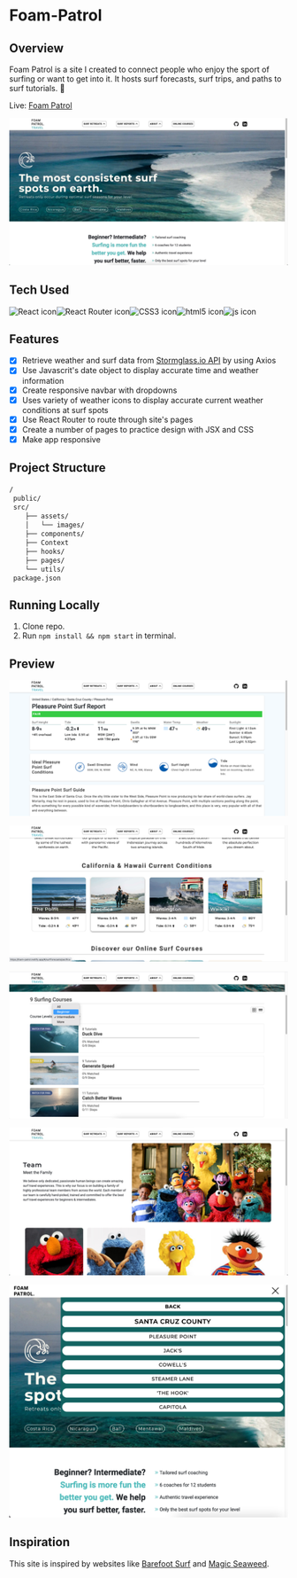 # Foam-Patrol 

## Overview

Foam Patrol is a site I created to connect people who enjoy the sport of surfing or want to get into it. It hosts surf forecasts, surf trips, and paths to surf tutorials. 🤙

Live: [Foam Patrol](https://foampatrol.netlify.app)

![main](/src/assets/images/main.jpg)

## Tech Used

<img src="https://img.shields.io/badge/react-%2320232a.svg?style=for-the-badge&logo=react&logoColor=%2361DAFB" alt="React icon" height="30" /><img src="https://img.shields.io/badge/React_Router-CA4245?style=for-the-badge&logo=react-router&logoColor=white" alt="React Router icon" height="30" /><img src="https://img.shields.io/badge/css3-%231572B6.svg?style=for-the-badge&logo=css3&logoColor=white" alt="CSS3 icon" height="30" /><img src="https://img.shields.io/badge/html5-%23E34F26.svg?style=for-the-badge&logo=html5&logoColor=white" alt="html5 icon" height="30"/><img src="https://img.shields.io/badge/javascript-%23323330.svg?style=for-the-badge&logo=javascript&logoColor=%23F7DF1E" alt="js icon" height="30"/>

## Features

- [x] Retrieve weather and surf data from [Stormglass.io API](https://stormglass.io/) by using Axios <br>
- [x] Use Javascrit's date object to display accurate time and weather information <br>
- [x] Create responsive navbar with dropdowns <br>
- [x] Uses variety of weather icons to display accurate current weather conditions at surf spots <br>
- [x] Use React Router to route through site's pages <br>
- [x] Create a number of pages to practice design with JSX and CSS <br>
- [x] Make app responsive <br>

## Project Structure

```
/
 public/
 src/
    ├── assets/
    │   └── images/
    ├── components/
    ├── Context
    ├── hooks/
    ├── pages/
    └── utils/
 package.json
```

## Running Locally

1. Clone repo.
2. Run `npm install && npm start` in terminal.

## Preview

![conditions](/src/assets/images/rdmeCond.png)

![mainpage conditions](/src/assets//images/rdmeMain.png)

![online courses](/src/assets/images/rdmeOnline.png)

![team](/src/assets/images/team.jpg)

![dynamic design](/src/assets/images/rdmeResDes.png)

## Inspiration

This site is inspired by websites like [Barefoot Surf](https://barefootsurftravel.com/) and [Magic Seaweed](https://magicseaweed.com/).